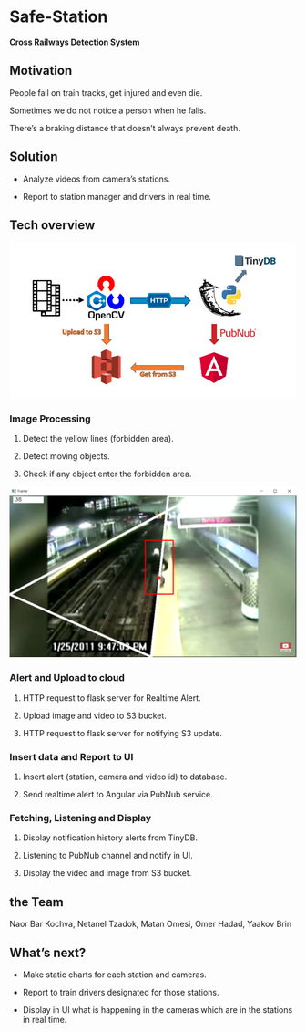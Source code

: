 # Safe-Station
**Cross Railways Detection System**

## Motivation

People fall on train tracks, get injured and even die.

Sometimes we do not notice a person when he falls.

There’s a braking distance that doesn’t always prevent death.


## Solution

- Analyze videos from camera’s stations.

- Report to station manager and drivers in real time.


## Tech overview
![alt text](https://github.com/YB5/Safe-Station/blob/main/tech%20overview.png)


### Image Processing

1. Detect the yellow lines (forbidden area).

2. Detect moving objects.

3. Check if any object enter the forbidden area.

![alt text](https://github.com/YB5/Safe-Station/blob/main/cross.png)


### Alert and Upload to cloud

1. HTTP request to flask server for Realtime Alert.

2. Upload image and video to S3 bucket.

3. HTTP request to flask server for notifying S3 update.


### Insert data and Report to UI

1. Insert alert (station, camera and video id) to database.

2. Send realtime alert to Angular via PubNub service.


### Fetching, Listening and Display

1. Display notification history alerts from TinyDB.

2. Listening to PubNub channel and notify in UI.

3. Display the video and image from S3 bucket.


## the Team
Naor Bar Kochva, Netanel Tzadok, Matan Omesi, Omer Hadad, Yaakov Brin


## What’s next?

- Make static charts for each station and cameras.

- Report to train drivers designated for those stations.

- Display in UI what is happening in the cameras which are in the stations in real time.

